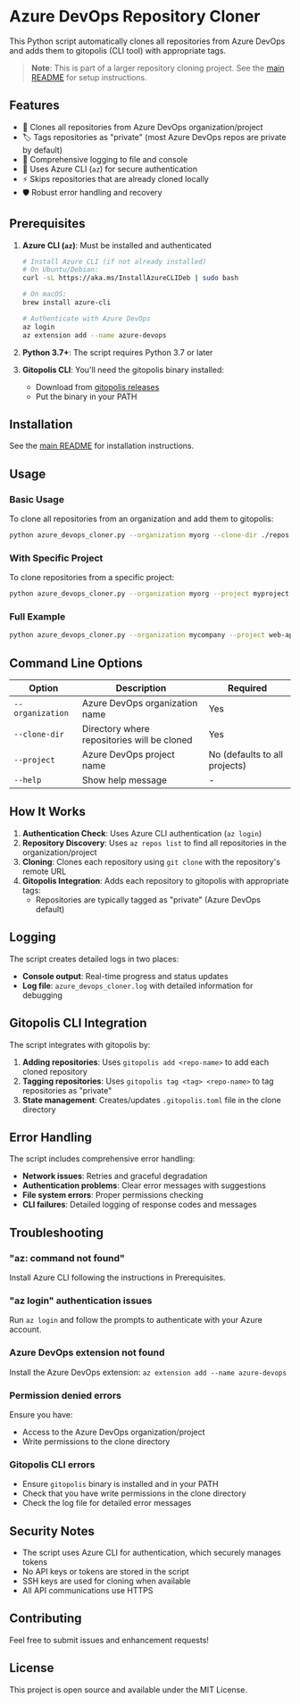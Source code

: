 # Azure DevOps Repository Cloner

This Python script automatically clones all repositories from Azure DevOps and adds them to gitopolis (CLI tool) with appropriate tags.

> **Note**: This is part of a larger repository cloning project. See the [main README](../README.md) for setup instructions.

## Features

- 🔄 Clones all repositories from Azure DevOps organization/project
- 🏷️ Tags repositories as "private" (most Azure DevOps repos are private by default)
- 📝 Comprehensive logging to file and console
- 🚀 Uses Azure CLI (`az`) for secure authentication
- ⚡ Skips repositories that are already cloned locally
- 🛡️ Robust error handling and recovery

## Prerequisites

1. **Azure CLI (`az`)**: Must be installed and authenticated
   ```bash
   # Install Azure CLI (if not already installed)
   # On Ubuntu/Debian:
   curl -sL https://aka.ms/InstallAzureCLIDeb | sudo bash

   # On macOS:
   brew install azure-cli

   # Authenticate with Azure DevOps
   az login
   az extension add --name azure-devops
   ```

2. **Python 3.7+**: The script requires Python 3.7 or later

3. **Gitopolis CLI**: You'll need the gitopolis binary installed:
   - Download from [gitopolis releases](https://github.com/rustworkshop/gitopolis/releases)
   - Put the binary in your PATH

## Installation

See the [main README](../README.md) for installation instructions.

## Usage

### Basic Usage

To clone all repositories from an organization and add them to gitopolis:

```bash
python azure_devops_cloner.py --organization myorg --clone-dir ./repos
```

### With Specific Project

To clone repositories from a specific project:

```bash
python azure_devops_cloner.py --organization myorg --project myproject --clone-dir ./repos
```

### Full Example

```bash
python azure_devops_cloner.py --organization mycompany --project web-apps --clone-dir ~/my-repos
```

## Command Line Options

| Option | Description | Required |
|--------|-------------|----------|
| `--organization` | Azure DevOps organization name | Yes |
| `--clone-dir` | Directory where repositories will be cloned | Yes |
| `--project` | Azure DevOps project name | No (defaults to all projects) |
| `--help` | Show help message | - |

## How It Works

1. **Authentication Check**: Uses Azure CLI authentication (`az login`)
2. **Repository Discovery**: Uses `az repos list` to find all repositories in the organization/project
3. **Cloning**: Clones each repository using `git clone` with the repository's remote URL
4. **Gitopolis Integration**: Adds each repository to gitopolis with appropriate tags:
   - Repositories are typically tagged as "private" (Azure DevOps default)

## Logging

The script creates detailed logs in two places:
- **Console output**: Real-time progress and status updates
- **Log file**: `azure_devops_cloner.log` with detailed information for debugging

## Gitopolis CLI Integration

The script integrates with gitopolis by:

1. **Adding repositories**: Uses `gitopolis add <repo-name>` to add each cloned repository
2. **Tagging repositories**: Uses `gitopolis tag <tag> <repo-name>` to tag repositories as "private"
3. **State management**: Creates/updates `.gitopolis.toml` file in the clone directory

## Error Handling

The script includes comprehensive error handling:
- **Network issues**: Retries and graceful degradation
- **Authentication problems**: Clear error messages with suggestions
- **File system errors**: Proper permissions checking
- **CLI failures**: Detailed logging of response codes and messages

## Troubleshooting

### "az: command not found"
Install Azure CLI following the instructions in Prerequisites.

### "az login" authentication issues
Run `az login` and follow the prompts to authenticate with your Azure account.

### Azure DevOps extension not found
Install the Azure DevOps extension: `az extension add --name azure-devops`

### Permission denied errors
Ensure you have:
- Access to the Azure DevOps organization/project
- Write permissions to the clone directory

### Gitopolis CLI errors
- Ensure `gitopolis` binary is installed and in your PATH
- Check that you have write permissions in the clone directory
- Check the log file for detailed error messages

## Security Notes

- The script uses Azure CLI for authentication, which securely manages tokens
- No API keys or tokens are stored in the script
- SSH keys are used for cloning when available
- All API communications use HTTPS

## Contributing

Feel free to submit issues and enhancement requests!

## License

This project is open source and available under the MIT License.
